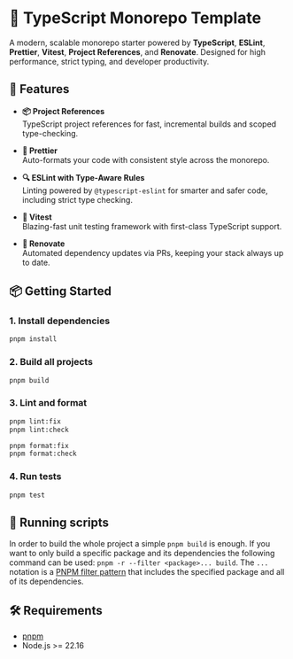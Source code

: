 # 🧪 TypeScript Monorepo Template

A modern, scalable monorepo starter powered by **TypeScript**, **ESLint**, **Prettier**, **Vitest**, **Project References**, and **Renovate**. Designed for high performance, strict typing, and developer productivity.

## 🚀 Features

- **📦 Project References**  
  TypeScript project references for fast, incremental builds and scoped type-checking.

- **🧹 Prettier**  
  Auto-formats your code with consistent style across the monorepo.

- **🔍 ESLint with Type-Aware Rules**  
  Linting powered by `@typescript-eslint` for smarter and safer code, including strict type checking.

- **🧪 Vitest**  
  Blazing-fast unit testing framework with first-class TypeScript support.

- **🔁 Renovate**  
  Automated dependency updates via PRs, keeping your stack always up to date.

## 📦 Getting Started

### 1. Install dependencies

```bash
pnpm install
```

### 2. Build all projects

```bash
pnpm build
```

### 3. Lint and format

```bash
pnpm lint:fix
pnpm lint:check

pnpm format:fix
pnpm format:check
```

### 4. Run tests

```bash
pnpm test
```

## 📘 Running scripts

In order to build the whole project a simple `pnpm build` is enough. If you want to only build a specific package and its dependencies the following command can be used: `pnpm -r --filter <package>... build`. The `...` notation is a [PNPM filter pattern](https://pnpm.io/filtering) that includes the specified package and all of its dependencies.

## 🛠️ Requirements

- [pnpm](https://pnpm.io/)
- Node.js >= 22.16
